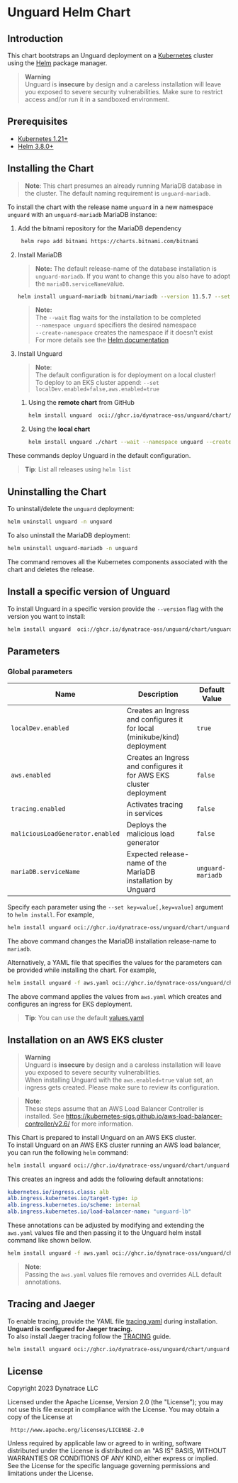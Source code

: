 # Unguard Helm Chart

## Introduction

This chart bootstraps an Unguard deployment on a [Kubernetes](https://kubernetes.io) cluster using the [Helm](https://helm.sh)
package manager.

> **Warning** \
> Unguard is **insecure** by design and a careless installation will leave you exposed to severe security vulnerabilities. Make sure to restrict access and/or run it in a sandboxed environment.

## Prerequisites

- [Kubernetes 1.21+](https://kubernetes.io/)
- [Helm 3.8.0+](https://helm.sh/)

## Installing the Chart

> **Note**: This chart presumes an already running MariaDB database in the cluster. The default naming requirement
> is ```unguard-mariadb```.

To install the chart with the release name `unguard` in a new namespace `unguard` with an `unguard-mariadb` MariaDB instance:

1. Add the bitnami repository for the MariaDB dependency

   ```sh
    helm repo add bitnami https://charts.bitnami.com/bitnami
   ```

2. Install MariaDB

    > **Note:** The default release-name of the database installation is ```unguard-mariadb```.
    If you want to change this you also have to adopt the ```mariaDB.serviceName```value.

    ```sh
    helm install unguard-mariadb bitnami/mariadb --version 11.5.7 --set primary.persistence.enabled=false --wait --namespace unguard --create-namespace
    ```

    > **Note:** \
    The `--wait` flag waits for the installation to be completed \
    `--namespace unguard` specifiers the desired namespace \
    `--create-namespace` creates the namespace if it doesn't exist \
    For more details see the [Helm documentation](https://helm.sh/docs/helm/helm_install/)

3. Install Unguard

   > **Note**:\
   The default configuration is for deployment on a local cluster! \
   To deploy to an EKS cluster append: `--set localDev.enabled=false,aws.enabled=true`

    1. Using the **remote chart** from GitHub

       ```sh
       helm install unguard  oci://ghcr.io/dynatrace-oss/unguard/chart/unguard --wait --namespace unguard --create-namespace
       ```

    2. Using the **local chart**

        ```sh
        helm install unguard ./chart --wait --namespace unguard --create-namespace
        ```

These commands deploy Unguard in the default configuration.

> **Tip**: List all releases using `helm list`

## Uninstalling the Chart

To uninstall/delete the `unguard` deployment:

```sh
helm uninstall unguard -n unguard
```

To also uninstall the MariaDB deployment:

```sh
helm uninstall unguard-mariadb -n unguard
```

The command removes all the Kubernetes components associated with the chart and deletes the release.

## Install a specific version of Unguard

To install Unguard in a specific version provide the `--version` flag with the version you want to install:

```sh
helm install unguard  oci://ghcr.io/dynatrace-oss/unguard/chart/unguard --version 0.11.1
```

## Parameters

### Global parameters

| Name                             | Description                                                               | Default Value     |
|----------------------------------|---------------------------------------------------------------------------|-------------------|
| `localDev.enabled`               | Creates an Ingress and configures it for local (minikube/kind) deployment | `true`            |
| `aws.enabled`                    | Creates an Ingress and configures it for AWS EKS cluster deployment       | `false`           |
| `tracing.enabled`                | Activates tracing in services                                             | `false`           |
| `maliciousLoadGenerator.enabled` | Deploys the malicious load generator                                      | `false`           |
| `mariaDB.serviceName`            | Expected release-name of the MariaDB installation by Unguard              | `unguard-mariadb` |

Specify each parameter using the `--set key=value[,key=value]` argument to `helm install`. For example,

```sh
helm install unguard oci://ghcr.io/dynatrace-oss/unguard/chart/unguard --set mariaDB.serviceName=mariadb
```

The above command changes the MariaDB installation release-name to `mariadb`.

Alternatively, a YAML file that specifies the values for the parameters can be provided while installing the chart. For example,

```sh
helm install unguard -f aws.yaml oci://ghcr.io/dynatrace-oss/unguard/chart/unguard
```

The above command applies the values from `aws.yaml` which creates and configures an ingress for EKS deployment.

> **Tip**: You can use the default [values.yaml](values.yaml)


## Installation on an AWS EKS cluster

> **Warning** \
> Unguard is **insecure** by design and a careless installation will leave you exposed to severe security vulnerabilities. \
> When installing Unguard with the `aws.enabled=true` value set, an ingress gets created. Please make sure to review its configuration.

> **Note**:\
These steps assume that an AWS Load Balancer Controller is installed. See https://kubernetes-sigs.github.io/aws-load-balancer-controller/v2.6/ for more information.

This Chart is prepared to install Unguard on an AWS EKS cluster. \
To install Unguard on an AWS EKS cluster running an AWS load balancer, you can run the following `helm` command:

```sh
helm install unguard oci://ghcr.io/dynatrace-oss/unguard/chart/unguard --set localDev.enabled=false,aws.enabled=true
```

This creates an ingress and adds the following default annotations:

```yaml
kubernetes.io/ingress.class: alb
alb.ingress.kubernetes.io/target-type: ip
alb.ingress.kubernetes.io/scheme: internal
alb.ingress.kubernetes.io/load-balancer-name: "unguard-lb"
```

These annotations can be adjusted by modifying and extending the `aws.yaml` values file and then passing it to the Unguard helm install command like shown bellow.

```sh
helm install unguard -f aws.yaml oci://ghcr.io/dynatrace-oss/unguard/chart/unguard
```

> **Note**:\
Passing the `aws.yaml` values file removes and overrides ALL default annotations.


## Tracing and Jaeger

To enable tracing, provide the YAML file [tracing.yaml](tracing.yaml) during installation. **Unguard is configured for Jaeger tracing.** \
To also install Jaeger tracing follow the [TRACING](../docs/TRACING.md#jaeger-installation-guide) guide.

```sh
helm install unguard oci://ghcr.io/dynatrace-oss/unguard/chart/unguard -f ./chart/tracing.yaml
```

## License

Copyright 2023 Dynatrace LLC

Licensed under the Apache License, Version 2.0 (the "License");
you may not use this file except in compliance with the License.
You may obtain a copy of the License at

     http://www.apache.org/licenses/LICENSE-2.0

Unless required by applicable law or agreed to in writing, software
distributed under the License is distributed on an "AS IS" BASIS,
WITHOUT WARRANTIES OR CONDITIONS OF ANY KIND, either express or implied.
See the License for the specific language governing permissions and
limitations under the License.
